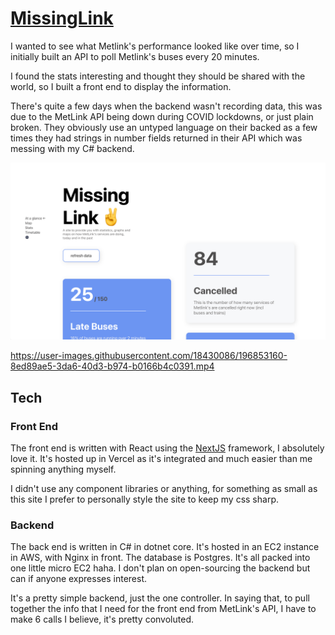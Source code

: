 # [MissingLink](https://missinglink.link)

I wanted to see what Metlink's performance looked like over time, so I initially built an API to poll Metlink's buses every 20 minutes.

I found the stats interesting and thought they should be shared with the world, so I built a front end to display the information.

There's quite a few days when the backend wasn't recording data, this was due to the MetLink API being down during COVID lockdowns, or just plain broken. They obviously use an untyped language on their backed as a few times they had strings in number fields returned in their API which was messing with my C# backend.

<p align="center">
  <img src="public/preview.png">
</p>

https://user-images.githubusercontent.com/18430086/196853160-8ed89ae5-3da6-40d3-b974-b0166b4c0391.mp4

## Tech

### Front End

The front end is written with React using the [NextJS](https://nextjs.org/) framework, I absolutely love it. It's hosted up in Vercel as it's integrated and much easier than me spinning anything myself.

I didn't use any component libraries or anything, for something as small as this site I prefer to personally style the site to keep my css sharp.

### Backend

The back end is written in C# in dotnet core. It's hosted in an EC2 instance in AWS, with Nginx in front. The database is Postgres. It's all packed into one little micro EC2 haha. I don't plan on open-sourcing the backend but can if anyone expresses interest.

It's a pretty simple backend, just the one controller. In saying that, to pull together the info that I need for the front end from MetLink's API, I have to make 6 calls I believe, it's pretty convoluted.
